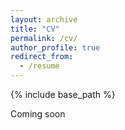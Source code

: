 ```yaml
---
layout: archive
title: "CV"
permalink: /cv/
author_profile: true
redirect_from:
  - /resume
---
```


{% include base_path %}

Coming soon
  

